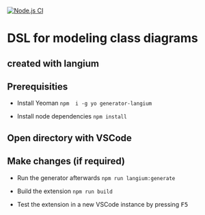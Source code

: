 [![Node.js CI](https://github.com/tbuchmann/class-diag-langium/actions/workflows/node.js.yml/badge.svg)](https://github.com/tbuchmann/class-diag-langium/actions/workflows/node.js.yml)

# DSL for modeling class diagrams

## created with langium

## Prerequisities

- Install Yeoman
	``npm  i -g yo generator-langium``

- Install node dependencies
	``npm install``

## Open directory with VSCode

## Make changes (if required)

- Run the generator afterwards
	``npm run langium:generate``

- Build the extension
	``npm run build``

- Test the extension in a new VSCode instance by pressing <kbd>F5</kbd>
